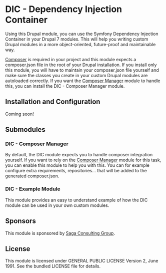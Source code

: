 # DIC - Dependency Injection Container
Using this Drupal module, you can use the Symfony Dependency Injection Container in your Drupal 7 modules. This will help you writing custom Drupal modules in a more object-oriented, future-proof and maintainable way.

[Composer](https://getcomposer.org/ "Composer") is required in your project and this module expects a composer.json file in the root of your Drupal installation. If you install only this module, you will have to maintain your composer.json file yourself and make sure the classes you create in your custom Drupal modules are autoloaded correctly. If you want the [Composer Manager](https://www.drupal.org/project/composer_manager "Composer Manager") module to handle this, you can install the DIC - Composer Manager module.

## Installation and Configuration
Coming soon!

## Submodules
### DIC - Composer Manager
By default, the DIC module expects you to handle composer integration yourself. If you want to rely on the [Composer Manager](https://www.drupal.org/project/composer_manager "Composer Manager") module for this task, you can enable this module to help you with this. You can for example configure extra requirements, repositories... that will be added to the generated composer.json.

### DIC - Example Module
This module provides an easy to understand example of how the DIC module can be used in your own custom modules.

## Sponsors
This module is sponsored by [Saga Consulting Group](http://www.saga.be "Saga Consulting Group").

## License
This module is licensed under GENERAL PUBLIC LICENSE Version 2, June 1991. See the bundled LICENSE file for details.

